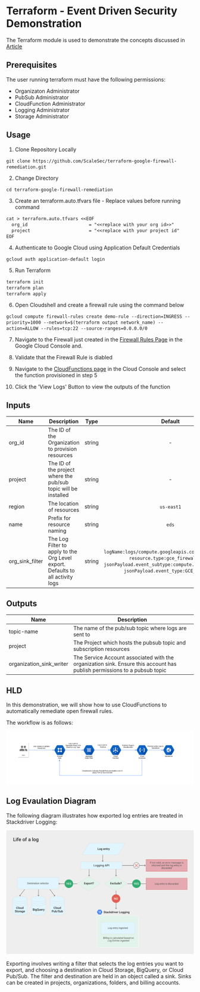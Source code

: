 # Terraform - Event Driven Security Demonstration

The Terraform module is used to demonstrate the concepts discussed in [Article](https://medium.com/p/9408929240ea/edit)

## Prerequisites 

The user running terraform must have the following permissions:
* Organizaton Administrator
* PubSub Administrator
* CloudFunction Administrator
* Logging Administrator
* Storage Administrator

## Usage

1. Clone Repository Locally
```
git clone https://github.com/ScaleSec/terraform-google-firewall-remediation.git
```
2. Change Directory
```
cd terraform-google-firewall-remediation
```
3. Create an terraform.auto.tfvars file - Replace values before running command
```
cat > terraform.auto.tfvars <<EOF
  org_id                       = "<<replace with your org id>>"
  project                      = "<<replace with your project id"
EOF
```

4. Authenticate to Google Cloud using Application Default Credentials
```
gcloud auth application-default login
```

5. Run Terraform

```
terraform init
terraform plan
terraform apply
```

6. Open Cloudshell and create a firewall rule using the command below

```
gcloud compute firewall-rules create demo-rule --direction=INGRESS --priority=1000 --network=$(terraform output network_name) --action=ALLOW --rules=tcp:22 --source-ranges=0.0.0.0/0
```

7. Navigate to the Firewall just created in the [Firewall Rules Page](https://console.cloud.google.com/networking/firewalls/) in the Google Cloud Console and.

8. Validate that the Firewall Rule is diabled

9. Navigate to the [CloudFunctions page](https://console.cloud.google.com/functions/) in the Cloud Console and select the function provisioned in step 5

10.  Click the 'View Logs' Button to view the outputs of the function


## Inputs

| Name | Description | Type | Default | Required |
|------|-------------|:----:|:-----:|:-----:|
| org_id | The ID of the Organization to provision resources | string | - | yes |
| project |The ID of the project where the pub/sub topic will be installed  | string | - | yes |
| region | The location of resources | string | `us-east1` | no |
| name | Prefix for resource naming | string | `eds` | no |
| org_sink_filter | The Log Filter to apply to the Org Level export.  Defaults to all activity logs | string | `logName:logs/compute.googleapis.com%2Factivity_log resource.type:gce_firewall_rule jsonPayload.event_subtype:compute.firewalls.insert jsonPayload.event_type:GCE_API_CALL` | no |

## Outputs

| Name | Description |
|------|-------------|
| topic-name    | The name of the pub/sub topic where logs are sent to |
| project       | The Project which hosts the pubsub topic and subscription resources |
| organization_sink_writer | The Service Account associated with the organization sink.  Ensure this account has publish permissions to a pubsub topic |

## HLD

In this demonstration, we will show how to use CloudFunctions to automatically remediate open firewall rules.

The workflow is as follows:

![workflow](./img/Cloudfunction-Firewall-Fix.png)

## Log Evaulation Diagram

The following diagram illustrates how exported log entries are treated in Stackdriver Logging:

![Log Eval](./img/life_of_a_log.png)

Exporting involves writing a filter that selects the log entries you want to export, and choosing a destination in Cloud Storage, BigQuery, or Cloud Pub/Sub. The filter and destination are held in an object called a sink. Sinks can be created in projects, organizations, folders, and billing accounts.
